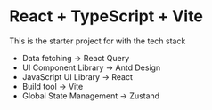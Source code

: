 # React + TypeScript + Vite

This is the starter project for with the tech stack

-   Data fetching -> React Query
-   UI Component Library -> Antd Design
-   JavaScript UI Library -> React
-   Build tool -> Vite
-   Global State Management -> Zustand
